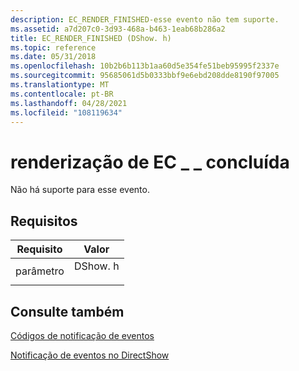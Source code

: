 ```yaml
---
description: EC_RENDER_FINISHED-esse evento não tem suporte.
ms.assetid: a7d207c0-3d93-468a-b463-1eab68b286a2
title: EC_RENDER_FINISHED (DShow. h)
ms.topic: reference
ms.date: 05/31/2018
ms.openlocfilehash: 10b2b6b113b1aa60d5e354fe51beb95995f2337e
ms.sourcegitcommit: 95685061d5b0333bbf9e6ebd208dde8190f97005
ms.translationtype: MT
ms.contentlocale: pt-BR
ms.lasthandoff: 04/28/2021
ms.locfileid: "108119634"
---
```

# <a name="ec_render_finished"></a>renderização de EC \_ \_ concluída

Não há suporte para esse evento.

## <a name="requirements"></a>Requisitos



| Requisito | Valor |
|-------------------|------------------------------------------------------------------------------------|
| parâmetro<br/> | <dl> <dt>DShow. h</dt> </dl> |



## <a name="see-also"></a>Consulte também

<dl> <dt>

[Códigos de notificação de eventos](event-notification-codes.md)
</dt> <dt>

[Notificação de eventos no DirectShow](event-notification-in-directshow.md)
</dt> </dl>

 

 




